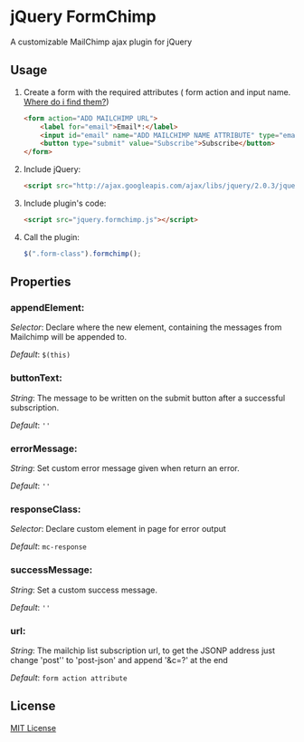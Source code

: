 # jQuery FormChimp

A customizable MailChimp ajax plugin for jQuery

## Usage

1. Create a form with the required attributes ( form action and input name. [Where do i find them?](http://kb.mailchimp.com/article/can-i-host-my-own-sign-up-forms))

	```html
	<form action="ADD MAILCHIMP URL">
		<label for="email">Email*:</label>
		<input id="email" name="ADD MAILCHIMP NAME ATTRIBUTE" type="email" value="" />		
		<button type="submit" value="Subscribe">Subscribe</button>
	</form>
	```

2. Include jQuery:

	```html
	<script src="http://ajax.googleapis.com/ajax/libs/jquery/2.0.3/jquery.min.js"></script>
	```

3. Include plugin's code:

	```html
	<script src="jquery.formchimp.js"></script>
	```

4. Call the plugin:

	```javascript	
	$(".form-class").formchimp();
	```

## Properties

### appendElement:
*Selector*:  Declare where the new element, containing the messages from Mailchimp will be appended to.

*Default*: `$(this)`

### buttonText:
*String*: The message to be written on the submit button after a successful subscription.

*Default*: `''`

### errorMessage:
*String*: Set custom error message given when return an error.

*Default*: `''`

### responseClass:
*Selector*: Declare custom element in page for error output

*Default*: `mc-response`

### successMessage:
*String*: Set a custom success message.

*Default*: `''`

### url:
*String*: The mailchip list subscription url, to get the JSONP address just change 'post'' to 'post-json' and append '&c=?' at the end

*Default*: `form action attribute`


## License

[MIT License](http://opensource.org/licenses/MIT)